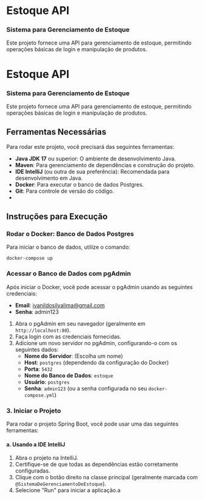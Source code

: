 
# Estoque API

### Sistema para Gerenciamento de Estoque

Este projeto fornece uma API para gerenciamento de estoque, permitindo operações básicas de login e manipulação de produtos.

# Estoque API

### Sistema para Gerenciamento de Estoque

Este projeto fornece uma API para gerenciamento de estoque, permitindo operações básicas de login e manipulação de produtos.

## Ferramentas Necessárias

Para rodar este projeto, você precisará das seguintes ferramentas:

- **Java JDK 17** ou superior: O ambiente de desenvolvimento Java.
- **Maven**: Para gerenciamento de dependências e construção do projeto.
- **IDE IntelliJ** (ou outra de sua preferência): Recomendada para desenvolvimento em Java.
- **Docker**: Para executar o banco de dados Postgres.
- **Git**: Para controle de versão do código.
-
## Instruções para Execução

### Rodar o Docker: Banco de Dados Postgres

Para iniciar o banco de dados, utilize o comando:

    docker-compose up
### Acessar o Banco de Dados com pgAdmin

Após iniciar o Docker, você pode acessar o pgAdmin usando as seguintes credenciais:

-   **Email**: ivanildosilvalima@gmail.com
-   **Senha**: admin123

1.  Abra o pgAdmin em seu navegador (geralmente em `http://localhost:80`).
2.  Faça login com as credenciais fornecidas.
3.  Adicione um novo servidor no pgAdmin, configurando-o com os seguintes dados:
    -   **Nome do Servidor**: (Escolha um nome)
    -   **Host**: `postgres` (dependendo da configuração do Docker)
    -   **Porta**: `5432`
    -   **Nome do Banco de Dados**: `estoque`
    -   **Usuário**: `postgres`
    -   **Senha**: `admin123` (ou a senha configurada no seu `docker-compose.yml`)

### 3. Iniciar o Projeto

Para rodar o projeto Spring Boot, você pode usar uma das seguintes ferramentas:

#### a. Usando a IDE IntelliJ

1.  Abra o projeto na IntelliJ.
2.  Certifique-se de que todas as dependências estão corretamente configuradas.
3.  Clique com o botão direito na classe principal (geralmente marcada com `@SistemaDeGerenciamentoDeEstoque`).
4.  Selecione "Run" para iniciar a aplicação.a